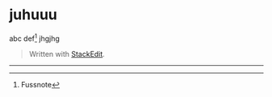 

# juhuuu

abc def[^22] jhgjhg

> Written with [StackEdit](https://stackedit.io/).
---
[^22]: Fussnote

<!--stackedit_data:
eyJoaXN0b3J5IjpbNDg1OTk0ODQ0LDIxNDU1NTcxNDldfQ==
-->